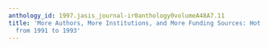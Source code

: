 ```yaml
---
anthology_id: 1997.jasis_journal-ir0anthology0volumeA48A7.11
title: 'More Authors, More Institutions, and More Funding Sources: Hot Papers in Biology
  from 1991 to 1993'
---
```


